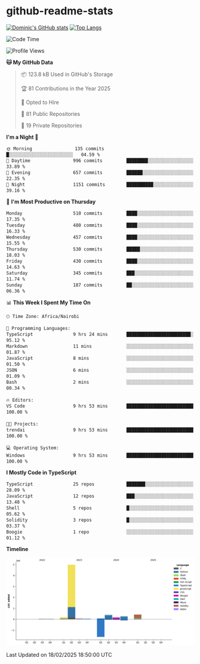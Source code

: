 # github-readme-stats
[![Dominic's GitHub stats](https://github-readme-stats.vercel.app/api?username=Domengo&show_icons=true)](https://github.com/anuraghazra/github-readme-stats)
[![Top Langs](https://github-readme-stats.vercel.app/api/top-langs/?username=Domengo&show_icons=true)](https://github.com/Domengo/github-readme-stats)

<!--START_SECTION:waka-->
![Code Time](http://img.shields.io/badge/Code%20Time-1%2C009%20hrs%2023%20mins-blue)

![Profile Views](http://img.shields.io/badge/Profile%20Views-5-blue)

**🐱 My GitHub Data** 

> 📦 123.8 kB Used in GitHub's Storage 
 > 
> 🏆 81 Contributions in the Year 2025
 > 
> 💼 Opted to Hire
 > 
> 📜 81 Public Repositories 
 > 
> 🔑 19 Private Repositories 
 > 
**I'm a Night 🦉** 

```text
🌞 Morning                135 commits         █░░░░░░░░░░░░░░░░░░░░░░░░   04.59 % 
🌆 Daytime                996 commits         ████████░░░░░░░░░░░░░░░░░   33.89 % 
🌃 Evening                657 commits         ██████░░░░░░░░░░░░░░░░░░░   22.35 % 
🌙 Night                  1151 commits        ██████████░░░░░░░░░░░░░░░   39.16 % 
```
📅 **I'm Most Productive on Thursday** 

```text
Monday                   510 commits         ████░░░░░░░░░░░░░░░░░░░░░   17.35 % 
Tuesday                  480 commits         ████░░░░░░░░░░░░░░░░░░░░░   16.33 % 
Wednesday                457 commits         ████░░░░░░░░░░░░░░░░░░░░░   15.55 % 
Thursday                 530 commits         █████░░░░░░░░░░░░░░░░░░░░   18.03 % 
Friday                   430 commits         ████░░░░░░░░░░░░░░░░░░░░░   14.63 % 
Saturday                 345 commits         ███░░░░░░░░░░░░░░░░░░░░░░   11.74 % 
Sunday                   187 commits         ██░░░░░░░░░░░░░░░░░░░░░░░   06.36 % 
```


📊 **This Week I Spent My Time On** 

```text
🕑︎ Time Zone: Africa/Nairobi

💬 Programming Languages: 
TypeScript               9 hrs 24 mins       ████████████████████████░   95.12 % 
Markdown                 11 mins             ░░░░░░░░░░░░░░░░░░░░░░░░░   01.87 % 
JavaScript               8 mins              ░░░░░░░░░░░░░░░░░░░░░░░░░   01.50 % 
JSON                     6 mins              ░░░░░░░░░░░░░░░░░░░░░░░░░   01.09 % 
Bash                     2 mins              ░░░░░░░░░░░░░░░░░░░░░░░░░   00.34 % 

🔥 Editors: 
VS Code                  9 hrs 53 mins       █████████████████████████   100.00 % 

🐱‍💻 Projects: 
trendai                  9 hrs 53 mins       █████████████████████████   100.00 % 

💻 Operating System: 
Windows                  9 hrs 53 mins       █████████████████████████   100.00 % 
```

**I Mostly Code in TypeScript** 

```text
TypeScript               25 repos            ███████░░░░░░░░░░░░░░░░░░   28.09 % 
JavaScript               12 repos            ███░░░░░░░░░░░░░░░░░░░░░░   13.48 % 
Shell                    5 repos             █░░░░░░░░░░░░░░░░░░░░░░░░   05.62 % 
Solidity                 3 repos             █░░░░░░░░░░░░░░░░░░░░░░░░   03.37 % 
Boogie                   1 repo              ░░░░░░░░░░░░░░░░░░░░░░░░░   01.12 % 
```



**Timeline**

![Lines of Code chart](https://raw.githubusercontent.com/Domengo/Domengo/main/assets/bar_graph.png)


 Last Updated on 18/02/2025 18:50:00 UTC
<!--END_SECTION:waka-->


